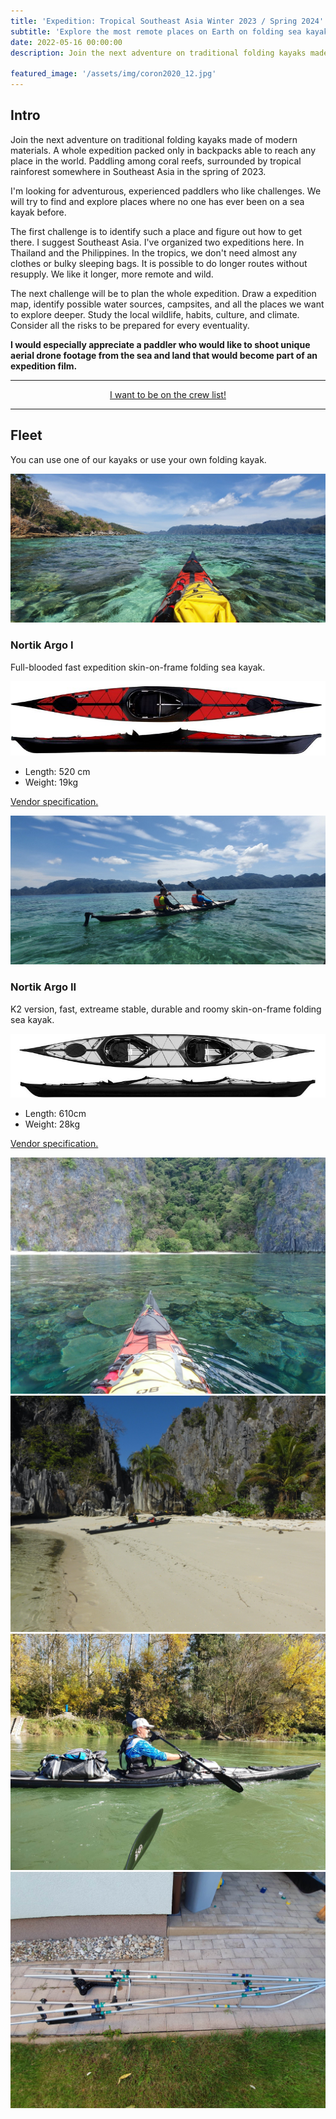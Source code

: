 ```yaml
---
title: 'Expedition: Tropical Southeast Asia Winter 2023 / Spring 2024'
subtitle: 'Explore the most remote places on Earth on folding sea kayaks.'
date: 2022-05-16 00:00:00
description: Join the next adventure on traditional folding kayaks made of modern materials. A whole expedition packed only in backpacks able to reach any place in the world. Paddling among coral reefs, surrounded by tropical rainforest somewhere in Southeast Asia in the winter 2023 / spring of 2024.
                
featured_image: '/assets/img/coron2020_12.jpg'
---
```

<h2>Intro</h2>

Join the next adventure on traditional folding kayaks made of modern materials. A whole expedition packed only in backpacks able to reach any place in the world. Paddling among coral reefs, surrounded by tropical rainforest somewhere in Southeast Asia in the spring of 2023.

I'm looking for adventurous, experienced paddlers who like challenges. We will try to find and explore places where no one has ever been on a sea kayak before.

The first challenge is to identify such a place and figure out how to get there. I suggest Southeast Asia. I've organized two expeditions here. In Thailand and the Philippines. In the tropics, we don't need almost any clothes or bulky sleeping bags.  It is possible to do longer routes without resupply. We like it longer, more remote and wild. 

The next challenge will be to plan the whole expedition. Draw a expedition map, identify possible water sources, campsites, and all the places we want to explore deeper. Study the local wildlife, habits, culture, and climate. Consider all the risks to be prepared for every eventuality.

**I would especially appreciate a paddler who would like to shoot unique aerial drone footage from the sea and land that would become part of an expedition film.**

---

<center>
    <a href="/contact" class="button button--large">I want to be on the crew list!</a>
</center>

---

<h2>Fleet</h2>

You can use one of our kayaks or use your own folding kayak.

![](/assets/img/coron2020_12.jpg)

<h3>Nortik Argo I</h3>
Full-blooded fast expedition skin-on-frame folding sea kayak.

![Nortik Argo I](/assets/img/argo.jpg)

* Length: 520 cm
* Weight: 19kg

<a href="https://www.faltboot.de/en/products/nortik/nortik-argo/">Vendor specification.</a>

![](/assets/img/coron2020_8.jpg)

<h3>Nortik Argo II</h3>
K2 version, fast, extreame stable, durable and roomy skin-on-frame folding sea kayak. 

![Nortik Argo II](/assets/img/argo2.jpg)

* Length: 610cm
* Weight: 28kg 

<a href="https://www.faltboot.de/en/products/nortik/nortik-argo-2/">Vendor specification.</a>

<div class="gallery" data-columns="2">
    <img src="/assets/img/coron2020_46.jpg">
    <img src="/assets/img/coron2020_34.jpg">
    <img src="/assets/img/20191014_121103.jpg">
    <img src="/assets/img/20190918_180744.jpg">
</div>